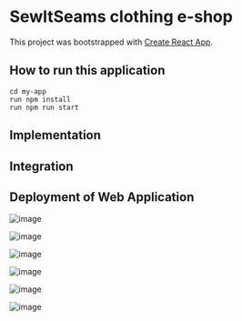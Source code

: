 # SewItSeams clothing e-shop

This project was bootstrapped with [Create React App](https://github.com/facebook/create-react-app).



## How to run this application 

```
cd my-app
run npm install
run npm run start
```

## Implementation

## Integration

## Deployment of Web Application

![image](https://github.com/adityashah6/ReactWebapp/assets/60235219/83a34adf-90e7-4175-b114-574db0d4587b)

![image](https://github.com/adityashah6/ReactWebapp/assets/60235219/61cf034b-40ac-4494-869f-e2db1bb38360)

![image](https://github.com/adityashah6/ReactWebapp/assets/60235219/930c2cfa-fb49-4b07-9b4a-3dc86ebc37c9)

![image](https://github.com/adityashah6/ReactWebapp/assets/60235219/58fab8d3-249b-4947-a9e0-ffe644377bce)

![image](https://github.com/adityashah6/ReactWebapp/assets/60235219/c737b361-e213-4d54-aecc-82601b46feae)

![image](https://github.com/adityashah6/ReactWebapp/assets/60235219/b6908a1b-2906-4931-97fc-f2627fddaf5d)
